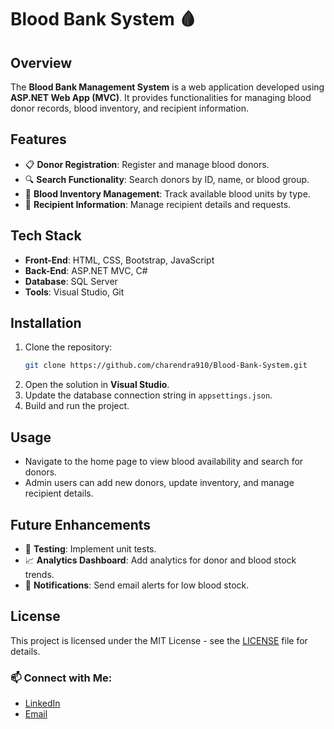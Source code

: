 # Blood Bank System 🩸

## Overview
The **Blood Bank Management System** is a web application developed using **ASP.NET Web App (MVC)**. It provides functionalities for managing blood donor records, blood inventory, and recipient information.

## Features
- 📋 **Donor Registration**: Register and manage blood donors.
- 🔍 **Search Functionality**: Search donors by ID, name, or blood group.
- 🏥 **Blood Inventory Management**: Track available blood units by type.
- 🧾 **Recipient Information**: Manage recipient details and requests.

## Tech Stack
- **Front-End**: HTML, CSS, Bootstrap, JavaScript
- **Back-End**: ASP.NET MVC, C#
- **Database**: SQL Server
- **Tools**: Visual Studio, Git

## Installation
1. Clone the repository:
    ```bash
    git clone https://github.com/charendra910/Blood-Bank-System.git
2. Open the solution in **Visual Studio**.
3. Update the database connection string in `appsettings.json`.
4. Build and run the project.

## Usage
- Navigate to the home page to view blood availability and search for donors.
- Admin users can add new donors, update inventory, and manage recipient details.

## Future Enhancements
- 🧪 **Testing**: Implement unit tests.
- 📈 **Analytics Dashboard**: Add analytics for donor and blood stock trends.
- 📧 **Notifications**: Send email alerts for low blood stock.

## License
This project is licensed under the MIT License - see the [LICENSE](LICENSE) file for details.

### 📫 Connect with Me:
- [LinkedIn](http://linkedin.com/in/harendra-chaudhary-54446324b)
- [Email](mailto:harendratharu0@gmail.com)
